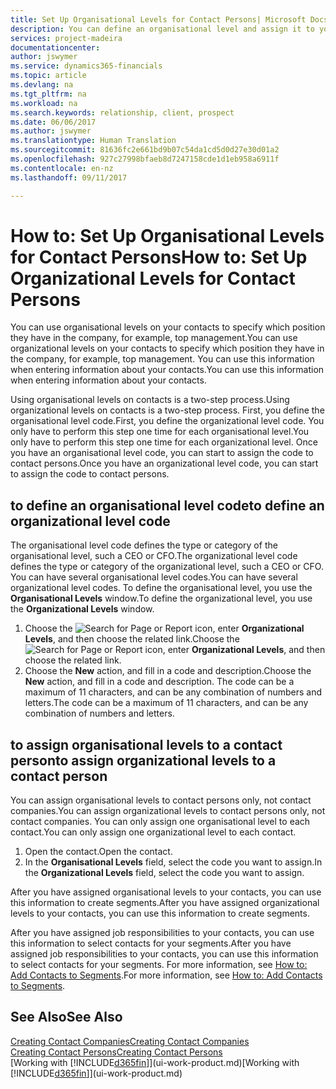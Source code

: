 ```yaml
---
title: Set Up Organisational Levels for Contact Persons| Microsoft Docs
description: You can define an organisational level and assign it to your contact to indicate the position they have in their company, for example, top management.
services: project-madeira
documentationcenter: 
author: jswymer
ms.service: dynamics365-financials
ms.topic: article
ms.devlang: na
ms.tgt_pltfrm: na
ms.workload: na
ms.search.keywords: relationship, client, prospect
ms.date: 06/06/2017
ms.author: jswymer
ms.translationtype: Human Translation
ms.sourcegitcommit: 81636fc2e661bd9b07c54da1cd5d0d27e30d01a2
ms.openlocfilehash: 927c27998bfaeb8d7247158cde1d1eb958a6911f
ms.contentlocale: en-nz
ms.lasthandoff: 09/11/2017

---
```

# <a name="how-to-set-up-organizational-levels-for-contact-persons"></a><span data-ttu-id="d28a0-103">How to: Set Up Organisational Levels for Contact Persons</span><span class="sxs-lookup"><span data-stu-id="d28a0-103">How to: Set Up Organizational Levels for Contact Persons</span></span>
<span data-ttu-id="d28a0-104">You can use organisational levels on your contacts to specify which position they have in the company, for example, top management.</span><span class="sxs-lookup"><span data-stu-id="d28a0-104">You can use organizational levels on your contacts to specify which position they have in the company, for example, top management.</span></span> <span data-ttu-id="d28a0-105">You can use this information when entering information about your contacts.</span><span class="sxs-lookup"><span data-stu-id="d28a0-105">You can use this information when entering information about your contacts.</span></span>

<span data-ttu-id="d28a0-106">Using organisational levels on contacts is a two-step process.</span><span class="sxs-lookup"><span data-stu-id="d28a0-106">Using organizational levels on contacts is a two-step process.</span></span> <span data-ttu-id="d28a0-107">First, you define the organisational level code.</span><span class="sxs-lookup"><span data-stu-id="d28a0-107">First, you define the organizational level code.</span></span> <span data-ttu-id="d28a0-108">You only have to perform this step one time for each organisational level.</span><span class="sxs-lookup"><span data-stu-id="d28a0-108">You only have to perform this step one time for each organizational level.</span></span> <span data-ttu-id="d28a0-109">Once you have an organisational level code, you can start to assign the code to contact persons.</span><span class="sxs-lookup"><span data-stu-id="d28a0-109">Once you have an organizational level code, you can start to assign the code to contact persons.</span></span>

## <a name="to-define-an-organizational-level-code"></a><span data-ttu-id="d28a0-110">to define an organisational level code</span><span class="sxs-lookup"><span data-stu-id="d28a0-110">to define an organizational level code</span></span>
<span data-ttu-id="d28a0-111">The organisational level code defines the type or category of the organisational level, such a CEO  or CFO.</span><span class="sxs-lookup"><span data-stu-id="d28a0-111">The organizational level code defines the type or category of the organizational level, such a CEO  or CFO.</span></span> <span data-ttu-id="d28a0-112">You can have several organisational level codes.</span><span class="sxs-lookup"><span data-stu-id="d28a0-112">You can have several organizational level codes.</span></span> <span data-ttu-id="d28a0-113">To define the organisational level, you use the **Organisational Levels** window.</span><span class="sxs-lookup"><span data-stu-id="d28a0-113">To define the organizational level, you use the **Organizational Levels** window.</span></span>

1. <span data-ttu-id="d28a0-114">Choose the ![Search for Page or Report](media/ui-search/search_small.png "Search for Page or Report icon") icon, enter **Organizational Levels**, and then choose the related link.</span><span class="sxs-lookup"><span data-stu-id="d28a0-114">Choose the ![Search for Page or Report](media/ui-search/search_small.png "Search for Page or Report icon") icon, enter **Organizational Levels**, and then choose the related link.</span></span>
2. <span data-ttu-id="d28a0-115">Choose the **New** action, and fill in a code and description.</span><span class="sxs-lookup"><span data-stu-id="d28a0-115">Choose the **New** action, and fill in a code and description.</span></span> <span data-ttu-id="d28a0-116">The code can be a maximum of 11 characters, and can be any combination of numbers and letters.</span><span class="sxs-lookup"><span data-stu-id="d28a0-116">The code can be a maximum of 11 characters, and can be any combination of numbers and letters.</span></span>

## <a name="to-assign-organizational-levels-to-a-contact-person"></a><span data-ttu-id="d28a0-117">to assign organisational levels to a contact person</span><span class="sxs-lookup"><span data-stu-id="d28a0-117">to assign organizational levels to a contact person</span></span>
<span data-ttu-id="d28a0-118">You can assign organisational levels to contact persons only, not contact companies.</span><span class="sxs-lookup"><span data-stu-id="d28a0-118">You can assign organizational levels to contact persons only, not contact companies.</span></span> <span data-ttu-id="d28a0-119">You can only assign one organisational level to each contact.</span><span class="sxs-lookup"><span data-stu-id="d28a0-119">You can only assign one organizational level to each contact.</span></span>

1. <span data-ttu-id="d28a0-120">Open the contact.</span><span class="sxs-lookup"><span data-stu-id="d28a0-120">Open the contact.</span></span>
2. <span data-ttu-id="d28a0-121">In the **Organisational Levels** field, select the code you want to assign.</span><span class="sxs-lookup"><span data-stu-id="d28a0-121">In the **Organizational Levels** field, select the code you want to assign.</span></span>

<span data-ttu-id="d28a0-122">After you have assigned organisational levels to your contacts, you can use this information to create segments.</span><span class="sxs-lookup"><span data-stu-id="d28a0-122">After you have assigned organizational levels to your contacts, you can use this information to create segments.</span></span>

<span data-ttu-id="d28a0-123">After you have assigned job responsibilities to your contacts, you can use this information to select contacts for your segments.</span><span class="sxs-lookup"><span data-stu-id="d28a0-123">After you have assigned job responsibilities to your contacts, you can use this information to select contacts for your segments.</span></span> <span data-ttu-id="d28a0-124">For more information, see [How to: Add Contacts to Segments](marketing-add-contact-segment.md).</span><span class="sxs-lookup"><span data-stu-id="d28a0-124">For more information, see [How to: Add Contacts to Segments](marketing-add-contact-segment.md).</span></span>

## <a name="see-also"></a><span data-ttu-id="d28a0-125">See Also</span><span class="sxs-lookup"><span data-stu-id="d28a0-125">See Also</span></span>
[<span data-ttu-id="d28a0-126">Creating Contact Companies</span><span class="sxs-lookup"><span data-stu-id="d28a0-126">Creating Contact Companies</span></span>](marketing-create-contact-companies.md)  
[<span data-ttu-id="d28a0-127">Creating Contact Persons</span><span class="sxs-lookup"><span data-stu-id="d28a0-127">Creating Contact Persons</span></span>](marketing-create-contact-persons.md)  
<span data-ttu-id="d28a0-128">[Working with [!INCLUDE[d365fin](includes/d365fin_md.md)]](ui-work-product.md)</span><span class="sxs-lookup"><span data-stu-id="d28a0-128">[Working with [!INCLUDE[d365fin](includes/d365fin_md.md)]](ui-work-product.md)</span></span>  

